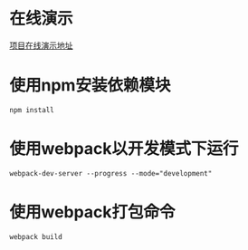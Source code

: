 

# 在线演示
[项目在线演示地址](http://www.nsmei.com:8090/)

# 使用npm安装依赖模块

```
npm install
```


# 使用webpack以开发模式下运行

```
webpack-dev-server --progress --mode="development"
```


# 使用webpack打包命令

```
webpack build
```
